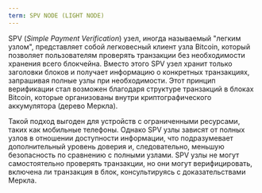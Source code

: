 ```yaml
---
term: SPV NODE (LIGHT NODE)
---
```


SPV (*Simple Payment Verification*) узел, иногда называемый "легким узлом", представляет собой легковесный клиент узла Bitcoin, который позволяет пользователям проверять транзакции без необходимости хранения всего блокчейна. Вместо этого SPV узел хранит только заголовки блоков и получает информацию о конкретных транзакциях, запрашивая полные узлы при необходимости. Этот принцип верификации стал возможен благодаря структуре транзакций в блоках Bitcoin, которые организованы внутри криптографического аккумулятора (дерево Меркла).

Такой подход выгоден для устройств с ограниченными ресурсами, таких как мобильные телефоны. Однако SPV узлы зависят от полных узлов в отношении доступности информации, что подразумевает дополнительный уровень доверия и, следовательно, меньшую безопасность по сравнению с полными узлами. SPV узлы не могут самостоятельно проверять транзакции, но они могут верифицировать, включена ли транзакция в блок, консультируясь с доказательствами Меркла.